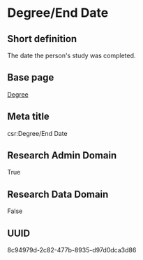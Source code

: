 # Degree/End Date
## Short definition
The date the person's study was completed.
## Base page
[Degree](../../Objects/Degree.md)
## Meta title
csr:Degree/End Date
## Research Admin Domain
True
## Research Data Domain
False
## UUID
8c94979d-2c82-477b-8935-d97d0dca3d86
